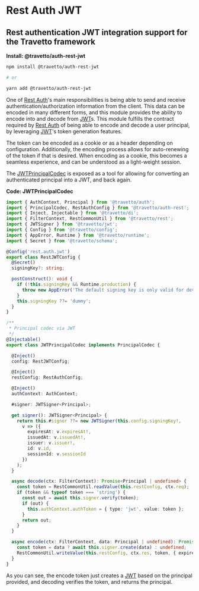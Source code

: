 <!-- This file was generated by @travetto/doc and should not be modified directly -->
<!-- Please modify https://github.com/travetto/travetto/tree/main/module/auth-rest-jwt/DOC.tsx and execute "npx trv doc" to rebuild -->
# Rest Auth JWT

## Rest authentication JWT integration support for the Travetto framework

**Install: @travetto/auth-rest-jwt**
```bash
npm install @travetto/auth-rest-jwt

# or

yarn add @travetto/auth-rest-jwt
```

One of [Rest Auth](https://github.com/travetto/travetto/tree/main/module/auth-rest#readme "Rest authentication integration support for the Travetto framework")'s main responsibilities is being able to send and receive authentication/authorization information from the client.  This data can be encoded in many different forms, and this module provides the ability to encode into and decode from [JWT](https://jwt.io/)s. This module fulfills the contract required by [Rest Auth](https://github.com/travetto/travetto/tree/main/module/auth-rest#readme "Rest authentication integration support for the Travetto framework") of being able to encode and decode a user principal, by leveraging [JWT](https://github.com/travetto/travetto/tree/main/module/jwt#readme "JSON Web Token implementation")'s token generation features. 

The token can be encoded as a cookie or as a header depending on configuration.  Additionally, the encoding process allows for auto-renewing of the token if that is desired.  When encoding as a cookie, this becomes a seamless experience, and can be understood as a light-weight session. 

The [JWTPrincipalCodec](https://github.com/travetto/travetto/tree/main/module/auth-rest-jwt/src/codec.ts#L28) is exposed as a tool for allowing for converting an authenticated principal into a JWT, and back again.

**Code: JWTPrincipalCodec**
```typescript
import { AuthContext, Principal } from '@travetto/auth';
import { PrincipalCodec, RestAuthConfig } from '@travetto/auth-rest';
import { Inject, Injectable } from '@travetto/di';
import { FilterContext, RestCommonUtil } from '@travetto/rest';
import { JWTSigner } from '@travetto/jwt';
import { Config } from '@travetto/config';
import { AppError, Runtime } from '@travetto/runtime';
import { Secret } from '@travetto/schema';

@Config('rest.auth.jwt')
export class RestJWTConfig {
  @Secret()
  signingKey?: string;

  postConstruct(): void {
    if (!this.signingKey && Runtime.production) {
      throw new AppError('The default signing key is only valid for development use, please specify a config value at rest.auth.jwt.signingKey');
    }
    this.signingKey ??= 'dummy';
  }
}

/**
 * Principal codec via JWT
 */
@Injectable()
export class JWTPrincipalCodec implements PrincipalCodec {

  @Inject()
  config: RestJWTConfig;

  @Inject()
  restConfig: RestAuthConfig;

  @Inject()
  authContext: AuthContext;

  #signer: JWTSigner<Principal>;

  get signer(): JWTSigner<Principal> {
    return this.#signer ??= new JWTSigner(this.config.signingKey!,
      v => ({
        expiresAt: v.expiresAt!,
        issuedAt: v.issuedAt!,
        issuer: v.issuer!,
        id: v.id,
        sessionId: v.sessionId
      })
    );
  }

  async decode(ctx: FilterContext): Promise<Principal | undefined> {
    const token = RestCommonUtil.readValue(this.restConfig, ctx.req);
    if (token && typeof token === 'string') {
      const out = await this.signer.verify(token);
      if (out) {
        this.authContext.authToken = { type: 'jwt', value: token };
      }
      return out;
    }
  }

  async encode(ctx: FilterContext, data: Principal | undefined): Promise<void> {
    const token = data ? await this.signer.create(data) : undefined;
    RestCommonUtil.writeValue(this.restConfig, ctx.res, token, { expires: data?.expiresAt });
  }
}
```

As you can see, the encode token just creates a [JWT](https://jwt.io/) based on the principal provided, and decoding verifies the token, and returns the principal.
